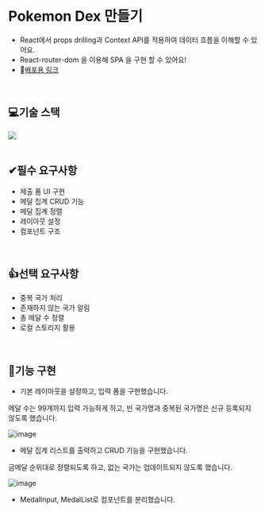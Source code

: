 # Pokemon Dex 만들기
- React에서 props drilling과 Context API를 적용하여 데이터 흐름을 이해할 수 있어요.
- React-router-dom 을 이용해 SPA 을 구현 할 수 있어요!
- 🔭[배포용 링크](pokedex-git-context-caras-projects-c508497a.vercel.app)
<br>

## 💻기술 스택
<div style="display:flex; justify-contents: center;">
  <img src="https://img.shields.io/badge/React-61DAFB?style=flat-square&logo=React&logoColor=black"/>
</div>
<br>

## ✔필수 요구사항
- 제출 폼 UI 구현
- 메달 집계 CRUD 기능
- 메달 집계 정렬
- 레이아웃 설정
- 컴포넌트 구조
<br>

## 👍선택 요구사항
- 중복 국가 처리
- 존재하지 않는 국가 알림
- 총 메달 수 정렬
- 로컬 스토리지 활용
<br>

## 🎥기능 구현
- 기본 레이아웃을 설정하고, 입력 폼을 구현했습니다.

메달 수는 99개까지 입력 가능하게 하고, 빈 국가명과 중복된 국가명은 신규 등록되지 않도록 했습니다.

![image](https://github.com/user-attachments/assets/cba8080b-69dd-4124-adfd-7fdc6800883f)

- 메달 집계 리스트를 출력하고 CRUD 기능을 구현했습니다.

금메달 순위대로 정렬되도록 하고, 없는 국가는 업데이트되지 않도록 했습니다.

![image](https://github.com/user-attachments/assets/0bb1b37b-52f1-40fc-bc7a-6622fc5aabd3)

- MedalInput, MedalList로 컴포넌트를 분리했습니다.
